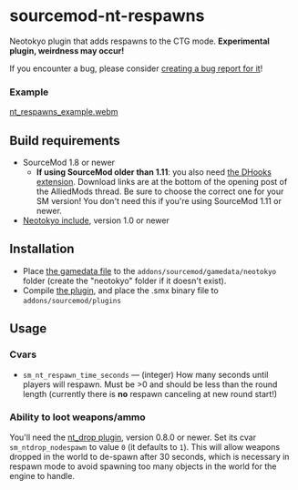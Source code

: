 # sourcemod-nt-respawns
Neotokyo plugin that adds respawns to the CTG mode. **Experimental plugin, weirdness may occur!**

If you encounter a bug, please consider [creating a bug report for it](https://github.com/Rainyan/sourcemod-nt-respawns/issues/new/choose)!

### Example
[nt_respawns_example.webm](https://github.com/Rainyan/sourcemod-nt-respawns/assets/6595066/40307a50-5c2d-443d-be5d-94d4dd4d2259)

## Build requirements
* SourceMod 1.8 or newer
  * **If using SourceMod older than 1.11**: you also need [the DHooks extension](https://forums.alliedmods.net/showpost.php?p=2588686). Download links are at the bottom of the opening post of the AlliedMods thread. Be sure to choose the correct one for your SM version! You don't need this if you're using SourceMod 1.11 or newer.
* [Neotokyo include](https://github.com/softashell/sourcemod-nt-include), version 1.0 or newer

## Installation
* Place [the gamedata file](addons/sourcemod/gamedata/neotokyo/) to the `addons/sourcemod/gamedata/neotokyo` folder (create the "neotokyo" folder if it doesn't exist).
* Compile [the plugin](addons/sourcemod/scripting), and place the .smx binary file to `addons/sourcemod/plugins`

## Usage
### Cvars
* `sm_nt_respawn_time_seconds` — (integer) How many seconds until players will respawn. Must be >0 and should be less than the round length (currently there is **no** respawn canceling at new round start!)

### Ability to loot weapons/ammo
You'll need the [nt_drop plugin](https://github.com/softashell/nt-sourcemod-plugins/blob/master/scripting/nt_drop.sp), version 0.8.0 or newer. Set its cvar `sm_ntdrop_nodespawn` to value `0` (it defaults to `1`). This will allow weapons dropped in the world to de-spawn after 30 seconds, which is necessary in respawn mode to avoid spawning too many objects in the world for the engine to handle.
